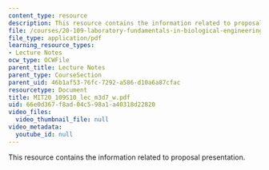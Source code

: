 ```yaml
---
content_type: resource
description: This resource contains the information related to proposal presentation.
file: /courses/20-109-laboratory-fundamentals-in-biological-engineering-spring-2010/66e0d367f8ad04c598a1a40318d22820_MIT20_109S10_lec_m3d7_w.pdf
file_type: application/pdf
learning_resource_types:
- Lecture Notes
ocw_type: OCWFile
parent_title: Lecture Notes
parent_type: CourseSection
parent_uid: 46b1af53-76fc-7292-a586-d10a6a87cfac
resourcetype: Document
title: MIT20_109S10_lec_m3d7_w.pdf
uid: 66e0d367-f8ad-04c5-98a1-a40318d22820
video_files:
  video_thumbnail_file: null
video_metadata:
  youtube_id: null
---
```

This resource contains the information related to proposal presentation.